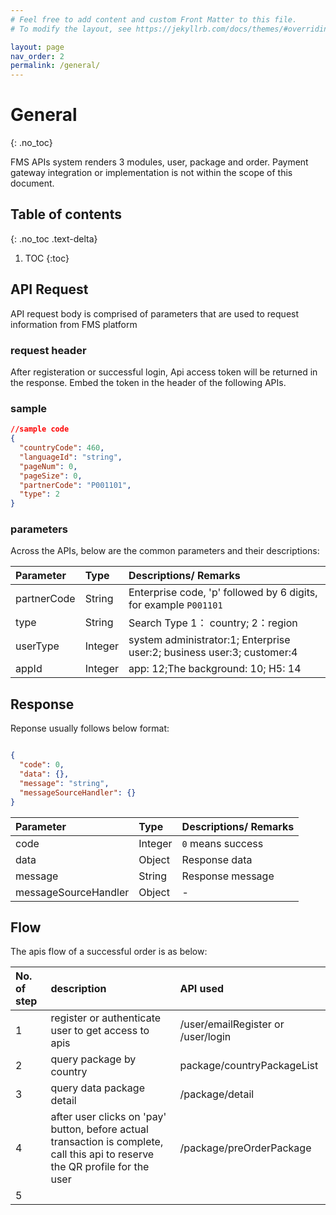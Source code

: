 ```yaml
---
# Feel free to add content and custom Front Matter to this file.
# To modify the layout, see https://jekyllrb.com/docs/themes/#overriding-theme-defaults

layout: page
nav_order: 2
permalink: /general/
---
```


# General

{: .no_toc}

FMS APIs system renders 3 modules, user, package and order. Payment gateway integration or implementation is not within the scope of this document.

## Table of contents

{: .no_toc .text-delta}

1. TOC
{:toc}

## API Request

API request body is comprised of parameters that are used to request information from FMS platform

### request header

After registeration or successful login, Api access token will be returned in the response. Embed the token in the header of the following APIs.

### sample

```json
//sample code 
{
  "countryCode": 460,
  "languageId": "string",
  "pageNum": 0,
  "pageSize": 0,
  "partnerCode": "P001101",
  "type": 2
}

```

### parameters

Across the APIs, below are the common parameters and their descriptions:

| Parameter   | Type | Descriptions/ Remarks |
|:------------|:------------|:----------------------|
| partnerCode        | String         | Enterprise code, 'p' followed by 6 digits, for example `P001101` |
| type        | String         | Search Type  1： country; 2：region          |
| userType        | Integer         | system administrator:1; Enterprise user:2; business user:3; customer:4    |
| appId     | Integer         | app: 12;The background: 10; H5: 14 |

## Response

Reponse usually follows below format:

```json

{
  "code": 0,
  "data": {},
  "message": "string",
  "messageSourceHandler": {}
}

```

| Parameter   | Type | Descriptions/ Remarks |
|:------------|:------------|:----------------------|
| code        | Integer        | `0` means success  |
| data        | Object         | Response data         |
| message        |    String      | Response message     |
| messageSourceHandler     |    Object       |   -    |

## Flow

The apis flow of a successful order is as below:

| No. of step | description | API used|
|:------------|:------------|:----------------------|
| 1           | register or authenticate user to get access to apis        | /user/emailRegister or /user/login  |
| 2           | query package by country         | package/countryPackageList         |
| 3           | query data package detail        |   /package/detail   |
| 4           | after user clicks on 'pay' button, before actual transaction is complete, call this api to reserve the QR profile for the user          |   /package/preOrderPackage    |
| 5           |   |
